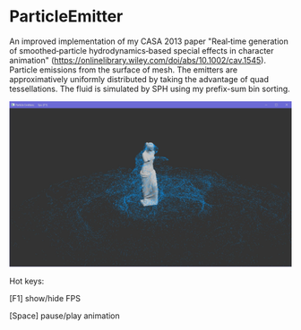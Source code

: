 # ParticleEmitter
An improved implementation of my CASA 2013 paper "Real‐time generation of smoothed‐particle hydrodynamics‐based special effects in character animation" (https://onlinelibrary.wiley.com/doi/abs/10.1002/cav.1545). Particle emissions from the surface of mesh. The emitters are approximatively uniformly distributed by taking the advantage of quad tessellations. The fluid is simulated by SPH using my prefix-sum bin sorting.

![Venus result](https://github.com/StarsX/ParticleEmitter/blob/master/Doc/Images/VenusSPH.jpg "Venus SPH result")

Hot keys:

[F1] show/hide FPS

[Space] pause/play animation
